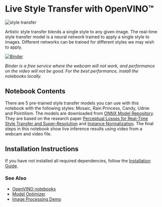 # Live Style Transfer with OpenVINO™

![style transfer](https://user-images.githubusercontent.com/109281183/204767232-95b8f0a8-010e-4f6d-981e-104200652098.jpg)

Artistic style transfer blends a single style to any given image. The real-time style transfer model is a neural network trained to apply a single style to images. Different networks can be trained for different styles we may wish to apply.

[![Binder](https://mybinder.org/badge_logo.svg)](https://mybinder.org/v2/gh/openvinotoolkit/openvino_notebooks/HEAD?filepath=notebooks%2F404-style-transfer-webcam%2F404-style-transfer.ipynb)

*Binder is a free service where the webcam will not work, and performance on the video will not be good. For the best performance, install the notebooks locally.*

## Notebook Contents

There are 5 pre-trained style transfer models you can use with this notebook with the following styles: Mosaic, Rain Princess, Candy, Udnie and Pointilism. The models are downloaded from [ONNX Model Repository](https://github.com/onnx/models). They are based on the research paper [Perceptual Losses for Real-Time Style Transfer and Super-Resolution](https://arxiv.org/abs/1603.08155) and [Instance Normalization](https://arxiv.org/abs/1607.08022). The final steps in this notebook show live inference results using video from a webcam and video file.

## Installation Instructions

If you have not installed all required dependencies, follow the [Installation Guide](../../README.md).

### See Also

* [OpenVINO notebooks](https://github.com/openvinotoolkit/openvino_notebooks)
* [Model Optimizer](https://docs.openvino.ai/latest/_docs_MO_DG_Deep_Learning_Model_Optimizer_DevGuide.html)
* [Image Processing Demo](https://docs.openvino.ai/latest/omz_demos_image_processing_demo_cpp.html)